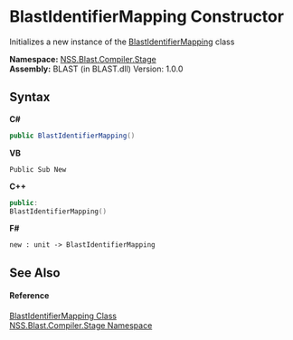 # BlastIdentifierMapping Constructor 
 

Initializes a new instance of the <a href="a399a3b2-ddd6-4580-91fa-874e0dd89af4">BlastIdentifierMapping</a> class

**Namespace:**&nbsp;<a href="f44e629d-16ad-ce78-c6d1-bb239589698b">NSS.Blast.Compiler.Stage</a><br />**Assembly:**&nbsp;BLAST (in BLAST.dll) Version: 1.0.0

## Syntax

**C#**<br />
``` C#
public BlastIdentifierMapping()
```

**VB**<br />
``` VB
Public Sub New
```

**C++**<br />
``` C++
public:
BlastIdentifierMapping()
```

**F#**<br />
``` F#
new : unit -> BlastIdentifierMapping
```


## See Also


#### Reference
<a href="a399a3b2-ddd6-4580-91fa-874e0dd89af4">BlastIdentifierMapping Class</a><br /><a href="f44e629d-16ad-ce78-c6d1-bb239589698b">NSS.Blast.Compiler.Stage Namespace</a><br />